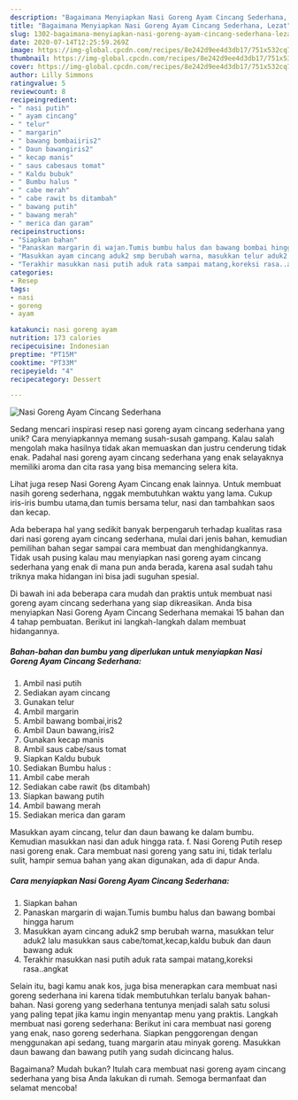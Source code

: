 ```yaml
---
description: "Bagaimana Menyiapkan Nasi Goreng Ayam Cincang Sederhana, Lezat"
title: "Bagaimana Menyiapkan Nasi Goreng Ayam Cincang Sederhana, Lezat"
slug: 1302-bagaimana-menyiapkan-nasi-goreng-ayam-cincang-sederhana-lezat
date: 2020-07-14T12:25:59.269Z
image: https://img-global.cpcdn.com/recipes/8e242d9ee4d3db17/751x532cq70/nasi-goreng-ayam-cincang-sederhana-foto-resep-utama.jpg
thumbnail: https://img-global.cpcdn.com/recipes/8e242d9ee4d3db17/751x532cq70/nasi-goreng-ayam-cincang-sederhana-foto-resep-utama.jpg
cover: https://img-global.cpcdn.com/recipes/8e242d9ee4d3db17/751x532cq70/nasi-goreng-ayam-cincang-sederhana-foto-resep-utama.jpg
author: Lilly Simmons
ratingvalue: 5
reviewcount: 8
recipeingredient:
- " nasi putih"
- " ayam cincang"
- " telur"
- " margarin"
- " bawang bombaiiris2"
- " Daun bawangiris2"
- " kecap manis"
- " saus cabesaus tomat"
- " Kaldu bubuk"
- " Bumbu halus "
- " cabe merah"
- " cabe rawit bs ditambah"
- " bawang putih"
- " bawang merah"
- " merica dan garam"
recipeinstructions:
- "Siapkan bahan"
- "Panaskan margarin di wajan.Tumis bumbu halus dan bawang bombai hingga harum"
- "Masukkan ayam cincang aduk2 smp berubah warna, masukkan telur aduk2 lalu masukkan saus cabe/tomat,kecap,kaldu bubuk dan daun bawang aduk"
- "Terakhir masukkan nasi putih aduk rata sampai matang,koreksi rasa..angkat"
categories:
- Resep
tags:
- nasi
- goreng
- ayam

katakunci: nasi goreng ayam 
nutrition: 173 calories
recipecuisine: Indonesian
preptime: "PT15M"
cooktime: "PT33M"
recipeyield: "4"
recipecategory: Dessert

---
```



![Nasi Goreng Ayam Cincang Sederhana](https://img-global.cpcdn.com/recipes/8e242d9ee4d3db17/751x532cq70/nasi-goreng-ayam-cincang-sederhana-foto-resep-utama.jpg)

Sedang mencari inspirasi resep nasi goreng ayam cincang sederhana yang unik? Cara menyiapkannya memang susah-susah gampang. Kalau salah mengolah maka hasilnya tidak akan memuaskan dan justru cenderung tidak enak. Padahal nasi goreng ayam cincang sederhana yang enak selayaknya memiliki aroma dan cita rasa yang bisa memancing selera kita.

Lihat juga resep Nasi Goreng Ayam Cincang enak lainnya. Untuk membuat nasih goreng sederhana, nggak membutuhkan waktu yang lama. Cukup iris-iris bumbu utama,dan tumis bersama telur, nasi dan tambahkan saos dan kecap.

Ada beberapa hal yang sedikit banyak berpengaruh terhadap kualitas rasa dari nasi goreng ayam cincang sederhana, mulai dari jenis bahan, kemudian pemilihan bahan segar sampai cara membuat dan menghidangkannya. Tidak usah pusing kalau mau menyiapkan nasi goreng ayam cincang sederhana yang enak di mana pun anda berada, karena asal sudah tahu triknya maka hidangan ini bisa jadi suguhan spesial.


Di bawah ini ada beberapa cara mudah dan praktis untuk membuat nasi goreng ayam cincang sederhana yang siap dikreasikan. Anda bisa menyiapkan Nasi Goreng Ayam Cincang Sederhana memakai 15 bahan dan 4 tahap pembuatan. Berikut ini langkah-langkah dalam membuat hidangannya.

<!--inarticleads1-->

##### Bahan-bahan dan bumbu yang diperlukan untuk menyiapkan Nasi Goreng Ayam Cincang Sederhana:

1. Ambil  nasi putih
1. Sediakan  ayam cincang
1. Gunakan  telur
1. Ambil  margarin
1. Ambil  bawang bombai,iris2
1. Ambil  Daun bawang,iris2
1. Gunakan  kecap manis
1. Ambil  saus cabe/saus tomat
1. Siapkan  Kaldu bubuk
1. Sediakan  Bumbu halus :
1. Ambil  cabe merah
1. Sediakan  cabe rawit (bs ditambah)
1. Siapkan  bawang putih
1. Ambil  bawang merah
1. Sediakan  merica dan garam


Masukkan ayam cincang, telur dan daun bawang ke dalam bumbu. Kemudian masukkan nasi dan aduk hingga rata. f. Nasi Goreng Putih resep nasi goreng enak. Cara membuat nasi goreng yang satu ini, tidak terlalu sulit, hampir semua bahan yang akan digunakan, ada di dapur Anda. 

<!--inarticleads2-->

##### Cara menyiapkan Nasi Goreng Ayam Cincang Sederhana:

1. Siapkan bahan
1. Panaskan margarin di wajan.Tumis bumbu halus dan bawang bombai hingga harum
1. Masukkan ayam cincang aduk2 smp berubah warna, masukkan telur aduk2 lalu masukkan saus cabe/tomat,kecap,kaldu bubuk dan daun bawang aduk
1. Terakhir masukkan nasi putih aduk rata sampai matang,koreksi rasa..angkat


Selain itu, bagi kamu anak kos, juga bisa menerapkan cara membuat nasi goreng sederhana ini karena tidak membutuhkan terlalu banyak bahan-bahan. Nasi goreng yang sederhana tentunya menjadi salah satu solusi yang paling tepat jika kamu ingin menyantap menu yang praktis. Langkah membuat nasi goreng sederhana: Berikut ini cara membuat nasi goreng yang enak, naso goreng sederhana. Siapkan penggorengan dengan menggunakan api sedang, tuang margarin atau minyak goreng. Masukkan daun bawang dan bawang putih yang sudah dicincang halus. 

Bagaimana? Mudah bukan? Itulah cara membuat nasi goreng ayam cincang sederhana yang bisa Anda lakukan di rumah. Semoga bermanfaat dan selamat mencoba!

